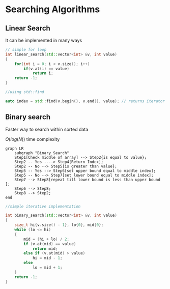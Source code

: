 # Searching Algorithms

## Linear Search

It can be implemented in many ways

```c++
// simple for loop
int linear_search(std::vector<int> &v, int value)
{
    for(int i = 0; i < v.size(); i++)
        if(v.at(i) == value)
            return i;
    return -1;
}

//using std::find

auto index = std::find(v.begin(), v.end(), value); // returns iterator
```

## Binary search

Faster way to search within sorted data

$`O(log(N))`$ time complexity

```mermaid
graph LR
    subgraph "Binary Search"
    Step1[Check middle of array] --> Step2{is equal to value};
    Step2 -- Yes ----> Step4[Return Index];
    Step2 -- No --> Step5{is greater than value};
    Step5 -- Yes --> Step6[set upper bound equal to middle index];
    Step5 -- No --> Step7[set lower bound equal to middle index];
    Step7 --> Step8[repeat till lower bound is less than upper bound ];
    Step6 --> Step8;
    Step8 --> Step2;
end
```

```c++
//simple iterative implementation

int binary_search(std::vector<int> &v, int value)
{
	size_t hi{v.size() - 1}, lo{0}, mid{0};
	while (lo <= hi)
	{
		mid = (hi + lo) / 2;
		if (v.at(mid) == value)
			return mid;
		else if (v.at(mid) > value)
			hi = mid - 1;
		else
			lo = mid + 1;
	}
	return -1;
}

```
